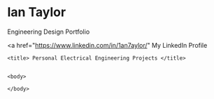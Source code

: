 # Ian Taylor
Engineering Design Portfolio


<html>

<a href="https://www.linkedin.com/in/1an7aylor/" My LinkedIn Profile </a>
	<head> 

	<title> Personal Electrical Engineering Projects </title>

	
	<body>
	
	</body>
	
	

</html>
